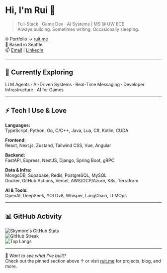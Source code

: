 # Hi, I'm Rui 👋

> Full-Stack · Game Dev · AI Systems | MS @ UW ECE  
> Always building. Sometimes writing. Occasionally sleeping.

🌐 Portfolio → [ruit.me](https://ruit.me)  
📍 Based in Seattle  
📫 [Email](mailto:realruitao@gmail.com) | [LinkedIn](https://linkedin.com/in/ruit)

---

## 🧠 Currently Exploring

LLM Agents · AI-Driven Systems · Real-Time Messaging · Developer Infrastructure · AI for Games

---

## ⚡ Tech I Use & Love

**Languages:**  
TypeScript, Python, Go, C/C++, Java, Lua, C#, Kotlin, CUDA

**Frontend:**  
React, Next.js, Zustand, Tailwind CSS, Vue, Angular

**Backend:**  
FastAPI, Express, NestJS, Django, Spring Boot, gRPC

**Data & Infra:**  
MongoDB, Supabase, Redis, PostgreSQL, MySQL  
Docker, GitHub Actions, Vercel, AWS/GCP/Azure, K8s, Terraform

**AI & Tools:**  
OpenAI, DeepSeek, YOLOv8, Whisper, LangChain, LLMOps

---

## 📊 GitHub Activity

![Skymore's GitHub Stats](https://github-readme-stats.vercel.app/api?username=Skymore&show_icons=true&theme=react&hide_title=true&hide_rank=true)  
![GitHub Streak](https://streak-stats.demolab.com/?user=Skymore&theme=react)  
![Top Langs](https://github-readme-stats.vercel.app/api/top-langs/?username=Skymore&layout=compact&theme=react)

---

📌 *Want to see what I’ve built?*  
Check out the pinned section above ↑ or visit [ruit.me](https://ruit.me) for projects, blog, and more.
